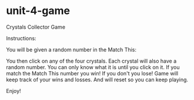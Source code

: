 # unit-4-game

Crystals Collector Game

Instructions:

You will be given a random number in the Match This: 
<p>You then click on any of the four crystals. Each crystal will also have a random number. You can only
know what it is until you click on it. 
If you match the Match This number you win! If you don't you lose! 
Game will keep track of your wins and losses. And will reset so you can keep playing. </p>
Enjoy!